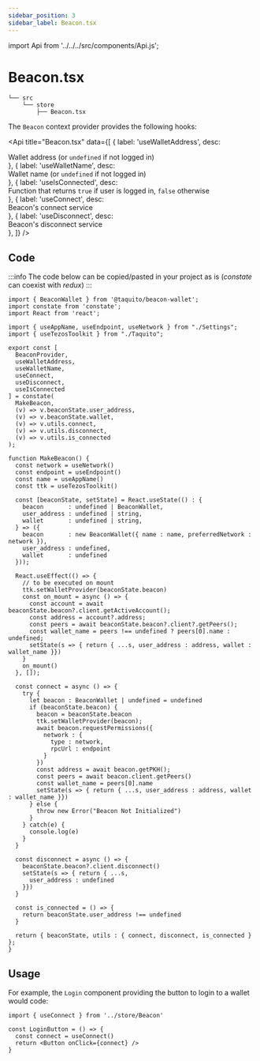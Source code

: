 ```yaml
---
sidebar_position: 3
sidebar_label: Beacon.tsx
---
```

import Api from '../../../src/components/Api.js';

# Beacon.tsx

```
└── src
    └── store
        ├── Beacon.tsx
```

The `Beacon` context provider provides the following hooks:

<Api title="Beacon.tsx" data={[
  { label: 'useWalletAddress', desc: <div>Wallet address (or <code>undefined</code> if not logged in)</div> },
  { label: 'useWalletName', desc: <div>Wallet name (or <code>undefined</code> if not logged in)</div> },
  { label: 'useIsConnected', desc: <div>Function that returns <code>true</code> if user is logged in, <code>false</code> otherwise</div> },
  { label: 'useConnect', desc: <div>Beacon's connect service</div> },
  { label: 'useDisconnect', desc: <div>Beacon's disconnect service</div> },
]} />

## Code

:::info
The code below can be copied/pasted in your project as is (*constate* can coexist with *redux*)
:::

```tsx
import { BeaconWallet } from '@taquito/beacon-wallet';
import constate from 'constate';
import React from 'react';

import { useAppName, useEndpoint, useNetwork } from "./Settings";
import { useTezosToolkit } from "./Taquito";

export const [
  BeaconProvider,
  useWalletAddress,
  useWalletName,
  useConnect,
  useDisconnect,
  useIsConnected
] = constate(
  MakeBeacon,
  (v) => v.beaconState.user_address,
  (v) => v.beaconState.wallet,
  (v) => v.utils.connect,
  (v) => v.utils.disconnect,
  (v) => v.utils.is_connected
);

function MakeBeacon() {
  const network = useNetwork()
  const endpoint = useEndpoint()
  const name = useAppName()
  const ttk = useTezosToolkit()

  const [beaconState, setState] = React.useState(() : {
    beacon       : undefined | BeaconWallet,
    user_address : undefined | string,
    wallet       : undefined | string,
  } => ({
    beacon       : new BeaconWallet({ name : name, preferredNetwork : network }),
    user_address : undefined,
    wallet       : undefined
  }));

  React.useEffect(() => {
    // to be executed on mount
    ttk.setWalletProvider(beaconState.beacon)
    const on_mount = async () => {
      const account = await beaconState.beacon?.client.getActiveAccount();
      const address = account?.address;
      const peers = await beaconState.beacon?.client?.getPeers();
      const wallet_name = peers !== undefined ? peers[0].name : undefined;
      setState(s => { return { ...s, user_address : address, wallet : wallet_name }})
    }
    on_mount()
  }, []);

  const connect = async () => {
    try {
      let beacon : BeaconWallet | undefined = undefined
      if (beaconState.beacon) {
        beacon = beaconState.beacon
        ttk.setWalletProvider(beacon);
        await beacon.requestPermissions({
          network : {
            type : network,
            rpcUrl : endpoint
          }
        })
        const address = await beacon.getPKH();
        const peers = await beacon.client.getPeers()
        const wallet_name = peers[0].name
        setState(s => { return { ...s, user_address : address, wallet : wallet_name }})
      } else {
        throw new Error("Beacon Not Initialized")
      }
    } catch(e) {
      console.log(e)
    }
  }

  const disconnect = async () => {
    beaconState.beacon?.client.disconnect()
    setState(s => { return { ...s,
      user_address : undefined
    }})
  }

  const is_connected = () => {
    return beaconState.user_address !== undefined
  }

  return { beaconState, utils : { connect, disconnect, is_connected } };
}
```

## Usage

For example, the `Login` component providing the button to login to a wallet would code:

```tsx
import { useConnect } from '../store/Beacon'

const LoginButton = () => {
  const connect = useConnect()
  return <Button onClick={connect} />
}
```
